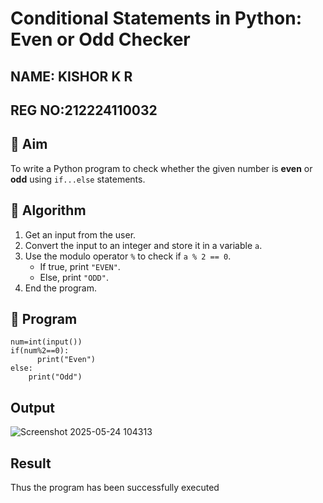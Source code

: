 # Conditional Statements in Python: Even or Odd Checker
## NAME: KISHOR K R
## REG NO:212224110032
## 🎯 Aim
To write a Python program to check whether the given number is **even** or **odd** using `if...else` statements.

## 🧠 Algorithm
1. Get an input from the user.
2. Convert the input to an integer and store it in a variable `a`.
3. Use the modulo operator `%` to check if `a % 2 == 0`.
   - If true, print `"EVEN"`.
   - Else, print `"ODD"`.
4. End the program.

## 🧾 Program
```
num=int(input())
if(num%2==0):
      print("Even")
else:
    print("Odd")
```
## Output
![Screenshot 2025-05-24 104313](https://github.com/user-attachments/assets/3c97f4d9-5171-4529-bb51-bf890645d11c)

## Result
Thus the program has been successfully executed
